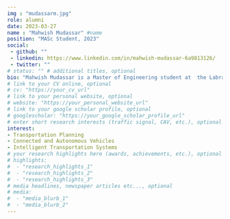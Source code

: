 ```yaml
---
img : "mudassarm.jpg"
role: alumni
date: 2023-03-27
name : "Mahwish Mudassar" #name
position: "MASc Student, 2023" 
social: 
 - github: ""
 - linkedin: https://www.linkedin.com/in/mahwish-mudassar-6a9813126/
 - twitter: ""
# status: "" # additional titles, optional
bio: "Mahwish Mudassar is a Master of Engineering student at  the Labratory of Innovations in Transportation at Ryerson University supervised by Dr.Bilal Farooq. Mahwish research focused on autonomous vehicles and human behavioural patterns. In particular determining the reaction time. Mahwish has one year of consulting experience working on projects such as Scarborough Light Rail Transit Project, Finch West Light Rail Transit, and other large diameters watermain projects in the Greater Toronto Area during her undergraduate degree. She was also working as research assistant in the final year of undergraduate and received valuable knowledge while working and studying at Ryerson University. Mahwish graduated with a Bachelor of Civil Engineering Degree from Ryerson Universiry in 2020 and began her M.Eng at Ryerson University."
# link to your CV online, optional
# cv: "https://your_cv_url" 
# link to your personal website, optional
# website: "https://your_personal_website_url" 
# link to your google scholar profile, optional
# googlescholar: "https://your_google_scholar_profile_url"
# enter short research interests (traffic signal, CAV, etc.), optional
interest: 
- Transportation Planning
- Connected and Autonomous Vehicles
- Intelligent Transportation Systems
# your research highlights here (awards, achievements, etc.), optional
# highlights: 
#  - "research_highlights_1"
#  - "research_highlights_2"
#  - "research_highlights_3" 
# media headlines, newspaper articles etc..., optional
# media: 
#  - "media_blurb_1"
#  - "media_blurb_2" 
---
```

